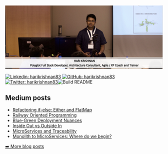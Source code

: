<p><img src="https://github.com/harikrishnan83/harikrishnan83/blob/master/profile_banner.png" alt="Banner"></p>
<p><a href="https://www.linkedin.com/in/harikrishnan83/"><img src="https://img.shields.io/badge/-harikrishnan83-blue?style=flat-square&amp;logo=Linkedin&amp;logoColor=white&amp;link=https://www.linkedin.com/in/harikrishnan83/" alt="Linkedin: harikrishnan83"></a> <a href="https://github.com/harikrishnan83"><img src="https://img.shields.io/github/followers/harikrishnan83?label=follow&amp;style=social" alt="GitHub: harikrishnan83"></a> <a href="https://twitter.com/harikrishnan83"><img src="https://img.shields.io/twitter/follow/harikrishnan83?style=social" alt="Twitter: harikrishnan83"></a><img src="https://github.com/harikrishnan83/harikrishnan83/workflows/Build%20README/badge.svg" alt="Build README"></p>
<h2>Medium posts</h2>
  <ul>
    <li><a href=https://medium.com/polarizertech/refactoring-if-else-either-and-flatmap-4f1ca9076664?source=rss-7af1235c6353------2>Refactoring if-else: Either and FlatMap</a></li><li><a href=https://medium.com/polarizertech/railway-oriented-programming-dd74dbf0dfae?source=rss-7af1235c6353------2>Railway Oriented Programming</a></li><li><a href=https://medium.com/polarizertech/blue-green-deployment-nuances-38cf52318814?source=rss-7af1235c6353------2>Blue-Green Deployment Nuances</a></li><li><a href=https://medium.com/polarizertech/inside-out-vs-outside-in-fcf56919a512?source=rss-7af1235c6353------2>Inside Out vs Outside In</a></li><li><a href=https://medium.com/@harikrishnan/thanks-shashwat-45a909d5c1ff?source=rss-7af1235c6353------2>MicroServices and Traceability</a></li><li><a href=https://medium.com/polarizertech/monolith-to-microservices-where-do-we-begin-2bbf95fa5938?source=rss-7af1235c6353------2>Monolith to MicroServices: Where do we begin?</a></li>
  </ul>
<p><a href="https://medium.com/polarizertech">➡️ More blog posts</a></p>

